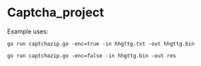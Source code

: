 # Captcha_project

Example uses:

```go run captchazip.go -enc=true -in hhgttg.txt -out hhgttg.bin```

```go run captchazip.go -enc=false -in hhgttg.bin -out res```